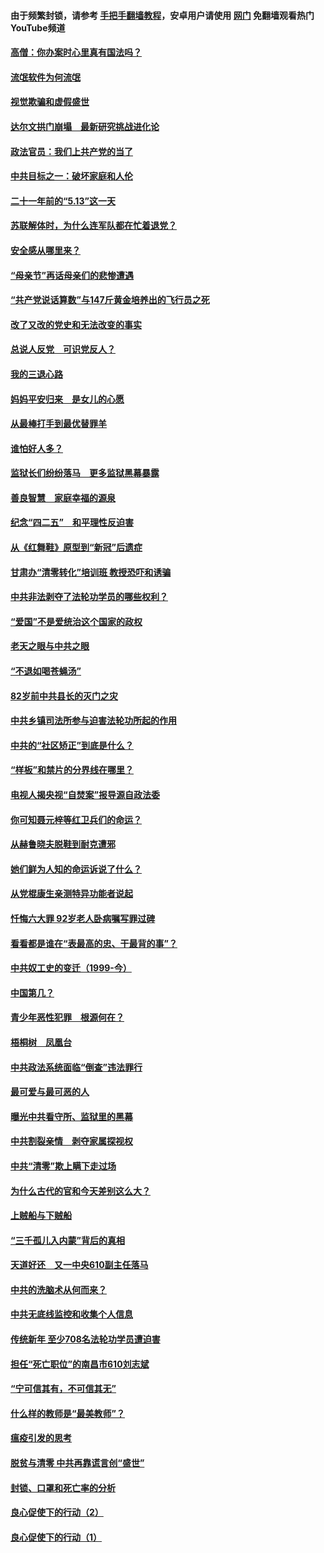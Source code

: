#### 由于频繁封锁，请参考 [手把手翻墙教程](https://github.com/gfw-breaker/guides/wiki/)，安卓用户请使用 [网门](https://github.com/gfw-breaker/nogfw/blob/master/dl.md?t=06071401) 免翻墙观看热门YouTube频道 

#### [高僧：你办案时心里真有国法吗？](../pages/19/426530.md?t=06071401) 

#### [流氓软件为何流氓](../pages/19/426531.md?t=06071401) 

#### [视觉欺骗和虚假盛世](../pages/19/426443.md?t=06071401) 

#### [达尔文拱门崩塌　最新研究挑战进化论](../pages/19/426009.md?t=06071401) 

#### [政法官员：我们上共产党的当了](../pages/19/425351.md?t=06071401) 

#### [中共目标之一：破坏家庭和人伦](../pages/19/424454.md?t=06071401) 

#### [二十一年前的“5.13”这一天](../pages/19/424814.md?t=06071401) 

#### [苏联解体时，为什么连军队都在忙着退党？](../pages/19/424335.md?t=06071401) 

#### [安全感从哪里来？](../pages/19/424336.md?t=06071401) 

#### [“母亲节”再话母亲们的悲惨遭遇](../pages/19/424234.md?t=06071401) 

#### [“共产党说话算数”与147斤黄金培养出的飞行员之死](../pages/19/424115.md?t=06071401) 

#### [改了又改的党史和无法改变的事实](../pages/19/424037.md?t=06071401) 

#### [总说人反党　可识党反人？](../pages/19/423820.md?t=06071401) 

#### [我的三退心路](../pages/19/423876.md?t=06071401) 

#### [妈妈平安归来　是女儿的心愿](../pages/19/423947.md?t=06071401) 

#### [从最棒打手到最优替罪羊](../pages/19/423819.md?t=06071401) 

#### [谁怕好人多？](../pages/19/423774.md?t=06071401) 

#### [监狱长们纷纷落马　更多监狱黑幕暴露](../pages/19/423787.md?t=06071401) 

#### [善良智慧　家庭幸福的源泉](../pages/19/423632.md?t=06071401) 

#### [纪念“四二五”　和平理性反迫害](../pages/19/423660.md?t=06071401) 

#### [从《红舞鞋》原型到“新冠”后遗症](../pages/19/423509.md?t=06071401) 

#### [甘肃办“清零转化”培训班 教授恐吓和诱骗](../pages/19/423498.md?t=06071401) 

#### [中共非法剥夺了法轮功学员的哪些权利？](../pages/19/423392.md?t=06071401) 

#### [“爱国”不是爱统治这个国家的政权](../pages/19/423029.md?t=06071401) 

#### [老天之眼与中共之眼](../pages/19/423378.md?t=06071401) 

#### [“不退如喝苍蝇汤”](../pages/19/423287.md?t=06071401) 

#### [82岁前中共县长的灭门之灾](../pages/19/423055.md?t=06071401) 

#### [中共乡镇司法所参与迫害法轮功所起的作用](../pages/19/423064.md?t=06071401) 

#### [中共的“社区矫正”到底是什么？](../pages/19/422870.md?t=06071401) 

#### [“样板”和禁片的分界线在哪里？](../pages/19/422704.md?t=06071401) 

#### [电视人揭央视“自焚案”报导源自政法委](../pages/19/422770.md?t=06071401) 

#### [你可知聂元梓等红卫兵们的命运？](../pages/19/422848.md?t=06071401) 

#### [从赫鲁晓夫脱鞋到耐克遭邪](../pages/19/422826.md?t=06071401) 

#### [她们鲜为人知的命运诉说了什么？](../pages/19/422754.md?t=06071401) 

#### [从党棍康生亲测特异功能者说起](../pages/19/422657.md?t=06071401) 

#### [忏悔六大罪 92岁老人卧病嘱写罪过碑](../pages/19/422750.md?t=06071401) 

#### [看看都是谁在“表最高的忠、干最背的事”？](../pages/19/422703.md?t=06071401) 

#### [中共奴工史的变迁（1999-今）](../pages/19/422656.md?t=06071401) 

#### [中国第几？](../pages/19/422496.md?t=06071401) 

#### [青少年恶性犯罪　根源何在？](../pages/19/422449.md?t=06071401) 

#### [梧桐树　凤凰台](../pages/19/422442.md?t=06071401) 

#### [中共政法系统面临“倒查”违法罪行](../pages/19/422497.md?t=06071401) 

#### [最可爱与最可恶的人](../pages/19/422448.md?t=06071401) 

#### [曝光中共看守所、监狱里的黑幕](../pages/19/422390.md?t=06071401) 

#### [中共割裂亲情　剥夺家属探视权](../pages/19/422364.md?t=06071401) 

#### [中共“清零”欺上瞒下走过场](../pages/19/422306.md?t=06071401) 

#### [为什么古代的官和今天差别这么大？](../pages/19/422228.md?t=06071401) 

#### [上贼船与下贼船](../pages/19/422276.md?t=06071401) 

#### [“三千孤儿入内蒙”背后的真相](../pages/19/422229.md?t=06071401) 

#### [天道好还　又一中央610副主任落马](../pages/19/422155.md?t=06071401) 

#### [中共的洗脑术从何而来？](../pages/19/422154.md?t=06071401) 

#### [中共无底线监控和收集个人信息](../pages/19/422039.md?t=06071401) 

#### [传统新年 至少708名法轮功学员遭迫害](../pages/19/421946.md?t=06071401) 

#### [担任“死亡职位”的南昌市610刘志斌](../pages/19/421957.md?t=06071401) 

#### [“宁可信其有，不可信其无”](../pages/19/421691.md?t=06071401) 

#### [什么样的教师是“最美教师”？](../pages/19/421755.md?t=06071401) 

#### [瘟疫引发的思考](../pages/19/421594.md?t=06071401) 

#### [脱贫与清零 中共再靠谎言创“盛世”](../pages/19/421590.md?t=06071401) 

#### [封锁、口罩和死亡率的分析](../pages/19/421495.md?t=06071401) 

#### [良心促使下的行动（2）](../pages/19/421361.md?t=06071401) 

#### [良心促使下的行动（1）](../pages/19/421302.md?t=06071401) 

